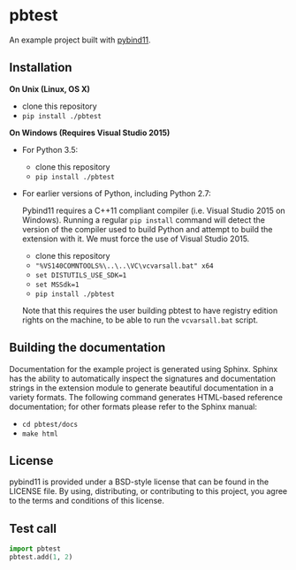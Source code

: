 pbtest
======

An example project built with [pybind11](https://github.com/pybind/pybind11).

Installation
------------

**On Unix (Linux, OS X)**

 - clone this repository
 - `pip install ./pbtest`

**On Windows (Requires Visual Studio 2015)**

 - For Python 3.5:
     - clone this repository
     - `pip install ./pbtest`
 - For earlier versions of Python, including Python 2.7:

   Pybind11 requires a C++11 compliant compiler (i.e. Visual Studio 2015 on
   Windows). Running a regular `pip install` command will detect the version
   of the compiler used to build Python and attempt to build the extension
   with it. We must force the use of Visual Studio 2015.

     - clone this repository
     - `"%VS140COMNTOOLS%\..\..\VC\vcvarsall.bat" x64`
     - `set DISTUTILS_USE_SDK=1`
     - `set MSSdk=1`
     - `pip install ./pbtest`

   Note that this requires the user building pbtest to have registry edition
   rights on the machine, to be able to run the `vcvarsall.bat` script.


Building the documentation
--------------------------

Documentation for the example project is generated using Sphinx. Sphinx has the
ability to automatically inspect the signatures and documentation strings in
the extension module to generate beautiful documentation in a variety formats.
The following command generates HTML-based reference documentation; for other
formats please refer to the Sphinx manual:

 - `cd pbtest/docs`
 - `make html`

License
-------

pybind11 is provided under a BSD-style license that can be found in the LICENSE
file. By using, distributing, or contributing to this project, you agree to the
terms and conditions of this license.

Test call
---------

```python
import pbtest
pbtest.add(1, 2)
```
